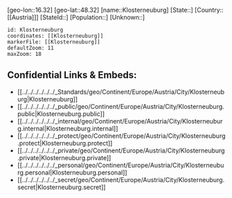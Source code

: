 ﻿---
location: [48.32,16.32]
mapzoom: [7,12] 
mapmarker: city 
type: City
tags:
- geo/City


SpocWebEntityId: 31499
isDeleted: false
confidential: public

---
[geo-lon::16.32]
[geo-lat::48.32]
[name::Klosterneuburg]
[State::]
[Country::[[Austria]]]
[StateId::]
[Population::]
[Unknown::]


```leaflet
id: Klosterneuburg
coordinates: [[Klosterneuburg]]
markerFile: [[Klosterneuburg]]
defaultZoom: 11 
maxZoom: 18
```


## Confidential Links & Embeds: 
- [[../../../../../../_Standards/geo/Continent/Europe/Austria/City/Klosterneuburg|Klosterneuburg]] 
- [[../../../../../../_public/geo/Continent/Europe/Austria/City/Klosterneuburg.public|Klosterneuburg.public]] 
- [[../../../../../../_internal/geo/Continent/Europe/Austria/City/Klosterneuburg.internal|Klosterneuburg.internal]] 
- [[../../../../../../_protect/geo/Continent/Europe/Austria/City/Klosterneuburg.protect|Klosterneuburg.protect]] 
- [[../../../../../../_private/geo/Continent/Europe/Austria/City/Klosterneuburg.private|Klosterneuburg.private]] 
- [[../../../../../../_personal/geo/Continent/Europe/Austria/City/Klosterneuburg.personal|Klosterneuburg.personal]] 
- [[../../../../../../_secret/geo/Continent/Europe/Austria/City/Klosterneuburg.secret|Klosterneuburg.secret]] 
